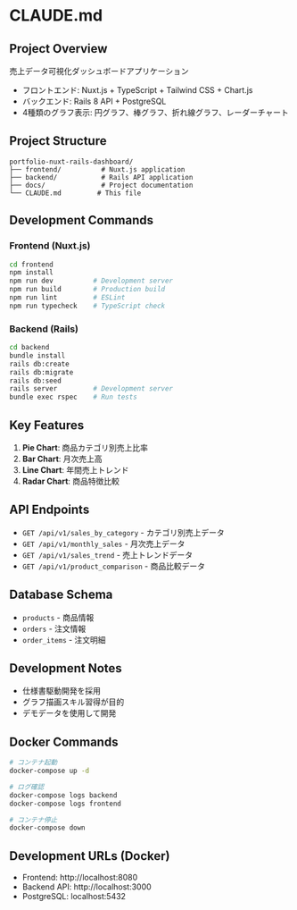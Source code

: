 # CLAUDE.md

## Project Overview
売上データ可視化ダッシュボードアプリケーション
- フロントエンド: Nuxt.js + TypeScript + Tailwind CSS + Chart.js
- バックエンド: Rails 8 API + PostgreSQL
- 4種類のグラフ表示: 円グラフ、棒グラフ、折れ線グラフ、レーダーチャート

## Project Structure
```
portfolio-nuxt-rails-dashboard/
├── frontend/          # Nuxt.js application
├── backend/           # Rails API application
├── docs/              # Project documentation
└── CLAUDE.md         # This file
```

## Development Commands

### Frontend (Nuxt.js)
```bash
cd frontend
npm install
npm run dev          # Development server
npm run build        # Production build
npm run lint         # ESLint
npm run typecheck    # TypeScript check
```

### Backend (Rails)
```bash
cd backend
bundle install
rails db:create
rails db:migrate
rails db:seed
rails server         # Development server
bundle exec rspec    # Run tests
```

## Key Features
1. **Pie Chart**: 商品カテゴリ別売上比率
2. **Bar Chart**: 月次売上高
3. **Line Chart**: 年間売上トレンド
4. **Radar Chart**: 商品特徴比較

## API Endpoints
- `GET /api/v1/sales_by_category` - カテゴリ別売上データ
- `GET /api/v1/monthly_sales` - 月次売上データ
- `GET /api/v1/sales_trend` - 売上トレンドデータ
- `GET /api/v1/product_comparison` - 商品比較データ

## Database Schema
- `products` - 商品情報
- `orders` - 注文情報
- `order_items` - 注文明細

## Development Notes
- 仕様書駆動開発を採用
- グラフ描画スキル習得が目的
- デモデータを使用して開発

## Docker Commands
```bash
# コンテナ起動
docker-compose up -d

# ログ確認
docker-compose logs backend
docker-compose logs frontend

# コンテナ停止
docker-compose down
```

## Development URLs (Docker)
- Frontend: http://localhost:8080
- Backend API: http://localhost:3000
- PostgreSQL: localhost:5432
